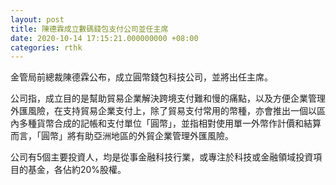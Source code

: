 ```yaml
---
layout: post
title: 陳德霖成立數碼錢包支付公司並任主席
date: 2020-10-14 17:15:21.000000000 +08:00
categories: rthk
---
```


金管局前總裁陳德霖公布，成立圓幣錢包科技公司，並將出任主席。

公司指，成立目的是幫助貿易企業解決跨境支付難和慢的痛點，以及方便企業管理外匯風險，在支持貿易企業支付上，除了貿易支付常用的幣種，亦會推出一個以區內多種貨幣合成的記帳和支付單位「圓幣」，並指相對使用單一外幣作計價和結算而言，「圓幣」將有助亞洲地區的外貿企業管理外匯風險。

公司有5個主要投資人，均是從事金融科技行業，或專注於科技或金融領域投資項目的基金，各佔約20%股權。
